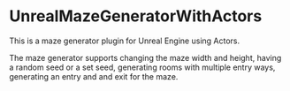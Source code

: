 # UnrealMazeGeneratorWithActors
This is a maze generator plugin for Unreal Engine using Actors.

The maze generator supports changing the maze width and height, having a random seed or a set seed, generating rooms with multiple entry ways, generating an entry and and exit for the maze.

